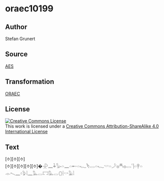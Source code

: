 # oraec10199

## Author

Stefan Grunert

## Source

[AES](https://github.com/simondschweitzer/aes)

## Transformation

[ORAEC](https://oraec.github.io/)

## License

<a rel="license" href="http://creativecommons.org/licenses/by-sa/4.0/"><img alt="Creative Commons License" style="border-width:0" src="https://i.creativecommons.org/l/by-sa/4.0/88x31.png" /></a><br />This work is licensed under a <a rel="license" href="http://creativecommons.org/licenses/by-sa/4.0/">Creative Commons Attribution-ShareAlike 4.0 International License</a>

## Text

[⯑][⯑][⯑]<br>
[⯑][⯑][⯑][⯑][⯑]�𓇻𓈖𓇓𓅭𓏏𓈖𓏏𓄡𓏏𓆑𓌸𓂋𓏏𓆑𓎟𓏏𓌳𓐍𓄪𓐍𓂋𓊹𓏏𓋁𓏏<br>
𓁹𓍇𓈖𓏌𓅱𓇋𓈖𓅓𓂋𓉐𓅓𓂋𓂘𓍛𓎡𓄿𓇋<br>
